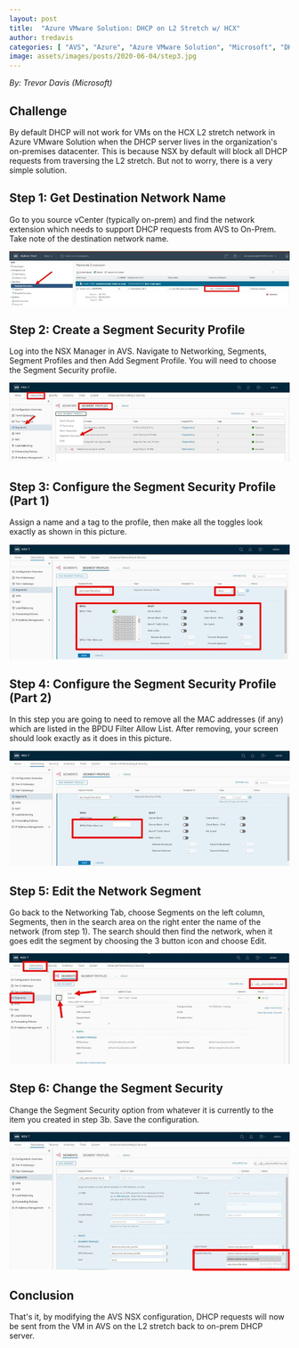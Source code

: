 ```yaml
---
layout: post
title:  "Azure VMware Solution: DHCP on L2 Stretch w/ HCX"
author: tredavis
categories: [ "AVS", "Azure", "Azure VMware Solution", "Microsoft", "DHCP", "tredavis", "VMWare", "HCX", "L2 Stretch" ]
image: assets/images/posts/2020-06-04/step3.jpg
---
```

*By: Trevor Davis (Microsoft)*

## Challenge

By default ​​​​​​​DHCP will not work for VMs on the HCX L2 stretch network in Azure VMware Solution when the DHCP server lives in the organization's on-premises datacenter.  This is because NSX by default will block all DHCP requests from traversing the L2 stretch.  But not to worry, there is a very simple solution.
 
## Step 1: Get Destination Network Name

Go to you source vCenter (typically on-prem) and find the network extension which needs to support DHCP requests from AVS to On-Prem.  Take note of the destination network name.

![step1](/assets/images/posts/2020-06-04/step1.jpg)

## Step 2: Create a Segment Security Profile

Log into the NSX Manager in AVS.  Navigate to Networking, Segments, Segment Profiles and then Add Segment Profile.  You will need to choose the Segment Security profile.

![step2](/assets/images/posts/2020-06-04/step2.jpg)

## Step 3: Configure the Segment Security Profile (Part 1)

Assign a name and a tag to the profile, then make all the toggles look exactly as shown in this picture.

![step3](/assets/images/posts/2020-06-04/step3.jpg)

## Step 4: Configure the Segment Security Profile (Part 2)

In this step you are going to need to remove all the MAC addresses (if any) which are listed in the BPDU Filter Allow List.  After removing, your screen should look exactly as it does in this picture.

![step4](/assets/images/posts/2020-06-04/step4.jpg)

## Step 5: Edit the Network Segment  

Go back to the Networking Tab, choose Segments on the left column, Segments, then in the search area on the right enter the name of the network (from step 1).  The search should then find the network, when it goes edit the segment by choosing the 3 button icon and choose Edit.
 
![step5](/assets/images/posts/2020-06-04/step5.jpg)

## Step 6: Change the Segment Security

Change the Segment Security option from whatever it is currently to the item you created in step 3b.  Save the configuration. 

![step6](/assets/images/posts/2020-06-04/step6.jpg)

## Conclusion

That's it, by modifying the AVS NSX configuration, DHCP requests will now be sent from the VM in AVS on the L2 stretch back to on-prem DHCP server.  